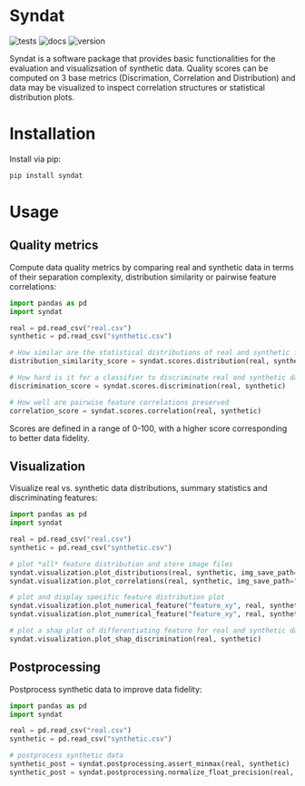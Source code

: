 # Syndat
![tests](https://github.com/SCAI-BIO/syndat/actions/workflows/tests.yaml/badge.svg) ![docs](https://readthedocs.org/projects/syndat/badge/?version=latest&style=flat) ![version](https://img.shields.io/github/v/release/SCAI-BIO/syndat)

Syndat is a software package that provides basic functionalities for the evaluation and visualizsation of synthetic data. Quality scores can be computed on 3 base metrics (Discrimation, Correlation and Distribution) and data may be visualized to inspect correlation structures or statistical distribution plots.

# Installation

Install via pip:

```bash
pip install syndat
```

# Usage

## Quality metrics

Compute data quality metrics by comparing real and synthetic data in terms of their separation complexity, 
distribution similarity or pairwise feature correlations:

```python
import pandas as pd
import syndat

real = pd.read_csv("real.csv")
synthetic = pd.read_csv("synthetic.csv")

# How similar are the statistical distributions of real and synthetic features 
distribution_similarity_score = syndat.scores.distribution(real, synthetic)

# How hard is it for a classifier to discriminate real and synthetic data
discrimination_score = syndat.scores.discrimination(real, synthetic)

# How well are pairwise feature correlations preserved
correlation_score = syndat.scores.correlation(real, synthetic)
```

Scores are defined in a range of 0-100, with a higher score corresponding to better data fidelity.

## Visualization

Visualize real vs. synthetic data distributions, summary statistics and discriminating features:

```python
import pandas as pd
import syndat

real = pd.read_csv("real.csv")
synthetic = pd.read_csv("synthetic.csv")

# plot *all* feature distribution and store image files
syndat.visualization.plot_distributions(real, synthetic, img_save_path="results/plots")
syndat.visualization.plot_correlations(real, synthetic, img_save_path="results/plots")

# plot and display specific feature distribution plot
syndat.visualization.plot_numerical_feature("feature_xy", real, synthetic)
syndat.visualization.plot_numerical_feature("feature_xy", real, synthetic)

# plot a shap plot of differentiating feature for real and synthetic data
syndat.visualization.plot_shap_discrimination(real, synthetic)
```


## Postprocessing

Postprocess synthetic data to improve data fidelity:

```python
import pandas as pd
import syndat

real = pd.read_csv("real.csv")
synthetic = pd.read_csv("synthetic.csv")

# postprocess synthetic data
synthetic_post = syndat.postprocessing.assert_minmax(real, synthetic)
synthetic_post = syndat.postprocessing.normalize_float_precision(real, synthetic)
```

